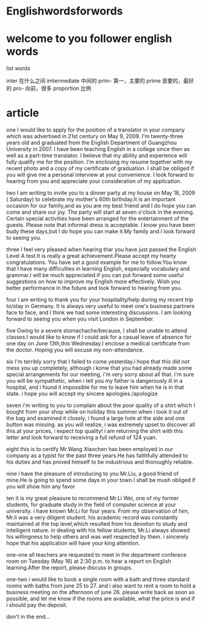 # Englishwordsforwords

# welcome to you follower english words

list words

inter 在什么之间 imtermediate 中间的 prim- 第一，主要的 prime 首要的，最好的 pro- 向前，很多 proportion 比例

# article

one
I would like to apply for the position of a translator in your company which was advertised in  21st century on May 9, 2009.
I'm twenty-three years old and graduated from the English Department of Guangzhou University in 2007. I have been teaching English in a college since then as well as a part-time translator. I believe that my ability and experience will fully qualify me for the position. I'm enclosing my resume together with my recent photo and a copy of my certificate of graduation. I shall be obliged if you will give me a personal interview at your convenience.
I look forward to hearing from you and appreciate your consideration of my application.

two
I am writing to invite you to a dinner party at my house on May 18, 2009 ( Saturday) to celebrate my mother's 60th birthday.It is an important occasion for our family,and as you are my best friend and I do hope you can come and share our joy.
The party will start at seven o'clock in the evening. Certain special activities have been arranged for the entertainment of the guests. Please note that informal dress is acceptable.
I know you have been budy these days,but I do hope you can make it.My family and I look forward to seeing you.

three
I feel very pleased when hearing thar you have just passed the English Level A test.It is really a great achievement.Please accept my hearty congratulations.
You have set a good example for me to follow.You know that I have many difficulties in learning English, especially vocabulary and grammar.I will be much appreciated if you can put forward some useful suggestions on how to improve my English more effectively.
Wish you better performance in the future and look forward to hearing from you.

four
I am writing to thank you for your hospitality/help during my recent trip to/stay in Germany.
It is always very useful to meet one's business partners face to face, and I think we had some interesting discussions.
I am looking forward to seeing you when you visit London in September.

five
Owing to a severe stomachache/because, I shall be unable to attend classes.I would like to know if I could ask for a casual leave of absence for one day on June 13th,this Wednesday.I enclose a medical certificate from the doctor.
Hoping you will excuse my non-attendance.

six
I'm terribly sorry that I failed to come yesterday.i hope that this did not mess you up completely, although i konw that you had already made some special arrangements for our meeting, i'm very sorry about all that. i'm sure you will be sympathetic, when i tell you my father is dangerously ill in a hospital, and i found it impossible for me to leave him when he is in that state. i hope you will accept my sincere apologies./apologize

seven
i'm writing to you to complain about the poor quality of a shirt which I bought from your shop while on holiday this summer.when i took it out of the bag and examined it closely, i found a large hole at the side and one button was missing. as you will realize, i was extremely upset to discover all this.at your prices, i expect top quality!
i am returning the shirt with this letter and look forward to receiving a full refund of 124 yuan.

eight
this is to certify Mr.Wang Xiaochen has been employed in our company as a typist for the past three years.He has faithfully attended to his duties and has proved himself to be industrious and thoroughly reliable.

nine
i have the pleasure of introducing to you Mr.Liu, a good friend of mine.He is going to spend some days in your town.I shall be mush obliged if you will show him any favor

ten
it is my great pleasure to recommend Mr.Li Wei, one of my former students, for graduate study in the field of computer science at your university.
i have known Mr.Li for four years. From my observation of him, Mr.li was a very diligent student. his academic record was constantly maintained at the top level,which resulted from his devotion to study and intelligent nature. in dealing with his fellow students, Mr.Li always showed his willingness to help others and was well respected by them.
i sincerely hope that his application will have your king attention.

one-one
all teachers are requested to meet in the department conferece room on Tuesday (May 16) at 2:30 p.m. to hear a report on English learning.After the report, please discuss in groups.


one-two
i would like to book a single room with a bath and three standard rooms with baths from june 25 to 27. and i also want to rent a room to hold a business meeting on the afternoon of june 26.
please write back as soon as possible, and let me know if the rooms are available, what the price is and if i should pay the deposit.




don't in the end...
